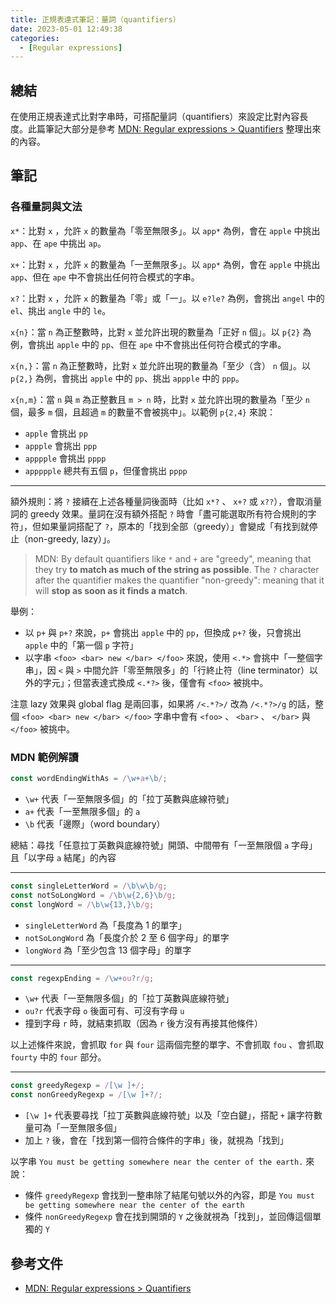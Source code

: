 ```yaml
---
title: 正規表達式筆記：量詞（quantifiers）
date: 2023-05-01 12:49:38
categories:
  - [Regular expressions]
---
```


## 總結

在使用正規表達式比對字串時，可搭配量詞（quantifiers）來設定比對內容長度。此篇筆記大部分是參考 [MDN: Regular expressions > Quantifiers](https://developer.mozilla.org/en-US/docs/Web/JavaScript/Guide/Regular_expressions/Quantifiers) 整理出來的內容。

## 筆記

### 各種量詞與文法

`x*`：比對 `x` ，允許 `x` 的數量為「零至無限多」。以 `app*` 為例，會在 `apple` 中挑出 `app`、在 `ape` 中挑出 `ap`。

`x+`：比對 `x` ，允許 `x` 的數量為「一至無限多」。以 `app*` 為例，會在 `apple` 中挑出 `app`、但在 `ape` 中不會挑出任何符合模式的字串。

`x?`：比對 `x` ，允許 `x` 的數量為「零」或「一」。以 `e?le?` 為例，會挑出 `angel` 中的 `el`、挑出 `angle` 中的 `le`。

`x{n}`：當 `n` 為正整數時，比對 `x` 並允許出現的數量為「正好 `n` 個」。以 `p{2}` 為例，會挑出 `apple` 中的 `pp`、但在 `ape` 中不會挑出任何符合模式的字串。

`x{n,}`：當 `n` 為正整數時，比對 `x` 並允許出現的數量為「至少（含） `n` 個」。以 `p{2,}` 為例，會挑出 `apple` 中的 `pp`、挑出 `appple` 中的 `ppp`。

`x{n,m}`：當 `n` 與 `m` 為正整數且 `m > n` 時，比對 `x` 並允許出現的數量為「至少 `n` 個，最多 `m` 個，且超過 `m` 的數量不會被挑中」。以範例 `p{2,4}` 來說：

- `apple` 會挑出 `pp`
- `appple` 會挑出 `ppp`
- `apppple` 會挑出 `pppp`
- `appppple` 總共有五個 `p`，但僅會挑出 `pppp`

---

額外規則：將 `?` 接續在上述各種量詞後面時（比如 `x*?` 、 `x+?` 或 `x??`），會取消量詞的 greedy 效果。量詞在沒有額外搭配 `?` 時會「盡可能選取所有符合規則的字符」，但如果量詞搭配了 `?`，原本的「找到全部（greedy）」會變成「有找到就停止（non-greedy, lazy）」。

> MDN: By default quantifiers like `*` and `+` are "greedy", meaning that they try **to match as much of the string as possible**. The `?` character after the quantifier makes the quantifier "non-greedy": meaning that it will **stop as soon as it finds a match**.

舉例：

- 以 `p+` 與 `p+?` 來說，`p+` 會挑出 `apple` 中的 `pp`，但換成 `p+?` 後，只會挑出 `apple` 中的「第一個 `p` 字符」
- 以字串 `<foo> <bar> new </bar> </foo>` 來說，使用 `<.*>` 會挑中「一整個字串」，因 `<` 與 `>` 中間允許「零至無限多」的「行終止符（line terminator）以外的字元」；但當表達式換成 `<.*?>` 後，僅會有 `<foo>` 被挑中。

注意 lazy 效果與 global flag 是兩回事，如果將 `/<.*?>/` 改為 `/<.*?>/g` 的話，整個 `<foo> <bar> new </bar> </foo>` 字串中會有 `<foo>` 、 `<bar>` 、 `</bar>` 與 `</foo>` 被挑中。

### MDN 範例解讀

```ts
const wordEndingWithAs = /\w+a+\b/;
```

- `\w+` 代表「一至無限多個」的「拉丁英數與底線符號」
- `a+` 代表「一至無限多個」的 `a`
- `\b` 代表「邊際」（word boundary）

總結：尋找「任意拉丁英數與底線符號」開頭、中間帶有「一至無限個 `a` 字母」且「以字母 `a` 結尾」的內容

---

```ts
const singleLetterWord = /\b\w\b/g;
const notSoLongWord = /\b\w{2,6}\b/g;
const longWord = /\b\w{13,}\b/g;
```

- `singleLetterWord` 為「長度為 1 的單字」
- `notSoLongWord` 為「長度介於 2 至 6 個字母」的單字
- `longWord` 為「至少包含 13 個字母」的單字

---

```ts
const regexpEnding = /\w+ou?r/g;
```

- `\w+` 代表「一至無限多個」的「拉丁英數與底線符號」
- `ou?r` 代表字母 `o` 後面可有、可沒有字母 `u`
- 撞到字母 `r` 時，就結束抓取（因為 `r` 後方沒有再接其他條件）

以上述條件來說，會抓取 `for` 與 `four` 這兩個完整的單字、不會抓取 `fou` 、會抓取 `fourty` 中的 `four` 部分。

---

```ts
const greedyRegexp = /[\w ]+/;
const nonGreedyRegexp = /[\w ]+?/;
```

- `[\w ]+` 代表要尋找「拉丁英數與底線符號」以及「空白鍵」，搭配 `+` 讓字符數量可為「一至無限多個」
- 加上 `?` 後，會在「找到第一個符合條件的字串」後，就視為「找到」

以字串 `You must be getting somewhere near the center of the earth.` 來說：

- 條件 `greedyRegexp` 會找到一整串除了結尾句號以外的內容，即是 `You must be getting somewhere near the center of the earth`
- 條件 `nonGreedyRegexp` 會在找到開頭的 `Y` 之後就視為「找到」，並回傳這個單獨的 `Y`

## 參考文件

- [MDN: Regular expressions > Quantifiers](https://developer.mozilla.org/en-US/docs/Web/JavaScript/Guide/Regular_expressions/Quantifiers)
